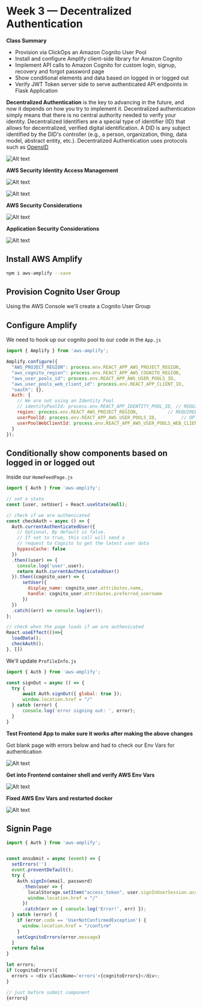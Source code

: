 # Week 3 — Decentralized Authentication
**Class Summary**
- Provision via ClickOps an Amazon Cognito User Pool
- Install and configure Amplify client-side library for Amazon Cognito
- Implement API calls to Amazon Cognito for custom login, signup, recovery and forgot password page
- Show conditional elements and data based on logged in or logged out
- Verify JWT Token server side to serve authenticated API endpoints in Flask Application

**Decentralized Authentication** is the key to advancing in the future, and now it depends on how you try to implement it. Decentralized authentication simply means that there is no central authority needed to verify your identity. Decentralized Identifiers are a special type of identifier (ID) that allows for decentralized, verified digital identification. A DID is any subject identified by the DID's controller (e.g., a person, organization, thing, data model, abstract entity, etc.). Decentralized Authentication uses protocols such as [OpensID](https://openid.net/)

![Alt text](../_docs/assets/auth.png)

**AWS Security Identity Access Management**

![Alt text](../_docs/assets/cognito.png)

![Alt text](../_docs/assets/cognito1.png)

**AWS Security Considerations**

![Alt text](../_docs/assets/AWS-security.png)

**Application Security Considerations**

![Alt text](../_docs/assets/AWS-security1.png)

## Install AWS Amplify

```sh
npm i aws-amplify --save
```

## Provision Cognito User Group

Using the AWS Console we'll create a Cognito User Group

## Configure Amplify

We need to hook up our cognito pool to our code in the `App.js`

```js
import { Amplify } from 'aws-amplify';

Amplify.configure({
  "AWS_PROJECT_REGION": process.env.REACT_APP_AWS_PROJECT_REGION,
  "aws_cognito_region": process.env.REACT_APP_AWS_COGNITO_REGION,
  "aws_user_pools_id": process.env.REACT_APP_AWS_USER_POOLS_ID,
  "aws_user_pools_web_client_id": process.env.REACT_APP_CLIENT_ID,
  "oauth": {},
  Auth: {
    // We are not using an Identity Pool
    // identityPoolId: process.env.REACT_APP_IDENTITY_POOL_ID, // REQUIRED - Amazon Cognito Identity Pool ID
    region: process.env.REACT_AWS_PROJECT_REGION,           // REQUIRED - Amazon Cognito Region
    userPoolId: process.env.REACT_APP_AWS_USER_POOLS_ID,         // OPTIONAL - Amazon Cognito User Pool ID
    userPoolWebClientId: process.env.REACT_APP_AWS_USER_POOLS_WEB_CLIENT_ID,   // OPTIONAL - Amazon Cognito Web Client ID (26-char alphanumeric string)
  }
});
```
## Conditionally show components based on logged in or logged out

Inside our `HomeFeedPage.js`

```js
import { Auth } from 'aws-amplify';

// set a state
const [user, setUser] = React.useState(null);

// check if we are authenicated
const checkAuth = async () => {
  Auth.currentAuthenticatedUser({
    // Optional, By default is false. 
    // If set to true, this call will send a 
    // request to Cognito to get the latest user data
    bypassCache: false 
  })
  .then((user) => {
    console.log('user',user);
    return Auth.currentAuthenticatedUser()
  }).then((cognito_user) => {
      setUser({
        display_name: cognito_user.attributes.name,
        handle: cognito_user.attributes.preferred_username
      })
  })
  .catch((err) => console.log(err));
};

// check when the page loads if we are authenicated
React.useEffect(()=>{
  loadData();
  checkAuth();
}, [])
```
We'll update `ProfileInfo.js`

```js
import { Auth } from 'aws-amplify';

const signOut = async () => {
  try {
      await Auth.signOut({ global: true });
      window.location.href = "/"
  } catch (error) {
      console.log('error signing out: ', error);
  }
}
```
**Test Frontend App to make sure it works after making the above changes**

Got blank page with errors below and had to check our Env Vars for authentication

![Alt text](../_docs/assets/blank-app.png)

**Get into Frontend container shell and verify AWS Env Vars**

![Alt text](../_docs/assets/frontend-vars.png)

**Fixed AWS Env Vars and restarted docker**

![Alt text](../_docs/assets/app-works.png)

## Signin Page

```js
import { Auth } from 'aws-amplify';


const onsubmit = async (event) => {
  setErrors('')
  event.preventDefault();
  try {
    Auth.signIn(email, password)
      .then(user => {
        localStorage.setItem("access_token", user.signInUserSession.accessToken.jwtToken)
        window.location.href = "/"
      })
      .catch(err => { console.log('Error!', err) });
  } catch (error) {
    if (error.code == 'UserNotConfirmedException') {
      window.location.href = "/confirm"
    }
    setCognitoErrors(error.message)
  }
  return false
}

let errors;
if (cognitoErrors){
  errors = <div className='errors'>{cognitoErrors}</div>;
}

// just before submit component
{errors}
```


